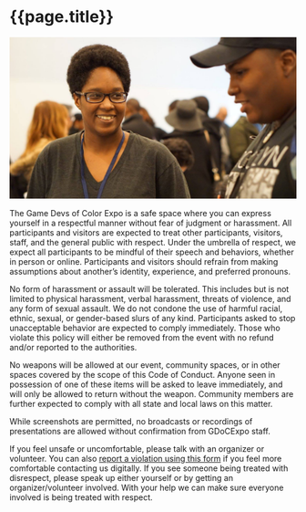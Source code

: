 # {{page.title}}

![](/assets/images/photos/2016/04.jpg)

The Game Devs of Color Expo is a safe space where you can express yourself in a respectful manner without fear of judgment or harassment. All participants and visitors are expected to treat other participants, visitors, staff, and the general public with respect. Under the umbrella of respect, we expect all participants to be mindful of their speech and behaviors, whether in person or online. Participants and visitors should refrain from making assumptions about another’s identity, experience, and preferred pronouns.

No form of harassment or assault will be tolerated. This includes but is not limited to physical harassment, verbal harassment, threats of violence, and any form of sexual assault. We do not condone the use of harmful racial, ethnic, sexual, or gender-based slurs of any kind. Participants asked to stop unacceptable behavior are expected to comply immediately. Those who violate this policy will either be removed from the event with no refund and/or reported to the authorities.

No weapons will be allowed at our event, community spaces, or in other spaces covered by the scope of this Code of Conduct. Anyone seen in possession of one of these items will be asked to leave immediately, and will only be allowed to return without the weapon. Community members are further expected to comply with all state and local laws on this matter.

While screenshots are permitted, no broadcasts or recordings of presentations are allowed without confirmation from GDoCExpo staff.

If you feel unsafe or uncomfortable, please talk with an organizer or volunteer. You can also [report a violation using this form](https://goo.gl/forms/T9SgQmkhkHQz0J7U2) if you feel more comfortable contacting us digitally. If you see someone being treated with disrespect, please speak up either yourself or by getting an organizer/volunteer involved. With your help we can make sure everyone involved is being treated with respect.